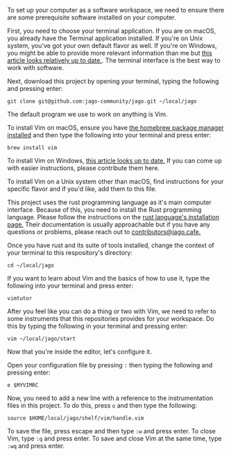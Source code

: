 To set up your computer as a software workspace, we need to ensure there are some prerequisite software installed on your computer.

First, you need to choose your terminal application. If you are on macOS, you already have the Terminal application installed. If you're on Unix system, you've got your own default flavor as well. If you're on Windows, you might be able to provide more relevant information than me but [this article looks relatively up to date.](https://towardsdatascience.com/new-windows-terminal-the-best-you-can-have-9945294707e7). The terminal interface is the best way to work with software.

Next, download this project by opening your terminal, typing the following and pressing enter:

```
git clone git@github.com:jago-community/jago.git ~/local/jago
```

The default program we use to work on anything is Vim.

To install Vim on macOS, ensure you have [the homebrew package manager installed](https://brew.sh/) and then type the following into your terminal and press enter:

```
brew install vim
```

To install Vim on Windows, [this article looks up to date.](https://www.freecodecamp.org/news/vim-windows-install-powershell/) If you can come up with easier instructions, please contribute them here.

To install Vim on a Unix system other than macOS, find instructions for your specific flavor and if you'd like, add them to this file.

This project uses the rust programming language as it's main computer interface. Because of this, you need to install the Rust programming language. Please follow the instructions on the [rust language's installation page.](https://www.rust-lang.org/learn/get-started) Their documentation is usually approachable but if you have any questions or problems, please reach out to [contributors@jago.cafe.](mailto:contributors@jago.cafe)

Once you have rust and its suite of tools installed, change the context of your terminal to this respository's directory:

```
cd ~/local/jago
```

If you want to learn about Vim and the basics of how to use it, type the following into your terminal and press enter:

```
vimtutor
```

After you feel like you can do a thing or two with Vim, we need to refer to some instruments that this repositories provides for your workspace. Do this by typing the following in your terminal and pressing enter:

```
vim ~/local/jago/start
```

Now that you're inside the editor, let's configure it.

Open your configuration file by pressing `:` then typing the following and pressing enter:

```
e $MYVIMRC
```

Now, you need to add a new line with a reference to the instrumentation files in this project. To do this, press `o` and then type the following:

```
source $HOME/local/jago/shelf/vim/handle.vim
```

To save the file, press escape and then type `:w` and press enter. To close Vim, type `:q` and press enter. To save and close Vim at the same time, type `:wq` and press enter.
